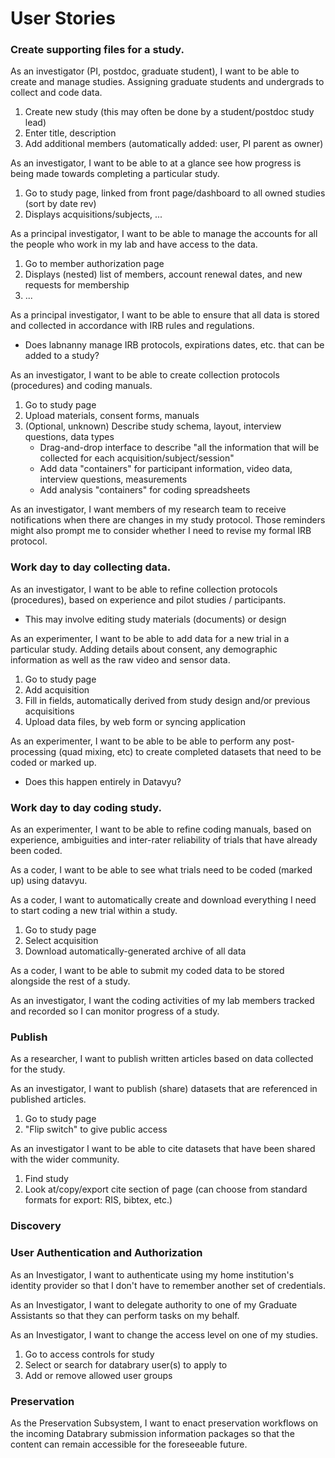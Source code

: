 # User Stories

### Create supporting files for a study.

As an investigator (PI, postdoc, graduate student),
I want to be able to create and manage studies. Assigning graduate students and undergrads to collect and code data.

1. Create new study (this may often be done by a student/postdoc study lead)
2. Enter title, description
2. Add additional members (automatically added: user, PI parent as owner)  

As an investigator,
I want to be able to at a glance see how progress is being made towards completing a particular study.

1. Go to study page, linked from front page/dashboard to all owned studies (sort by date rev)
2. Displays acquisitions/subjects, ...  

As a principal investigator,
I want to be able to manage the accounts for all the people who work in my lab and have access to the data.

1. Go to member authorization page
2. Displays (nested) list of members, account renewal dates, and new requests for membership
3. ...  

As a principal investigator,
I want to be able to ensure that all data is stored and collected in accordance with IRB rules and regulations. 
* Does labnanny manage IRB protocols, expirations dates, etc. that can be added to a study?

As an investigator,
I want to be able to create collection protocols (procedures) and coding manuals.

1. Go to study page
2. Upload materials, consent forms, manuals
3. (Optional, unknown) Describe study schema, layout, interview questions, data types  
    * Drag-and-drop interface to describe "all the information that will be collected for each acquisition/subject/session"
    * Add data "containers" for participant information, video data, interview questions, measurements
    * Add analysis "containers" for coding spreadsheets

As an investigator, 
I want members of my research team to receive notifications when there are changes in my study protocol. 
Those reminders might also prompt me to consider whether I need to revise my formal IRB protocol.

### Work day to day collecting data.

As an investigator,
I want to be able to refine collection protocols (procedures), based on experience and pilot studies / participants. 
* This may involve editing study materials (documents) or design

As an experimenter,
I want to be able to add data for a new trial in a particular study. Adding details about consent, any demographic information as well as the raw video and sensor data.

1. Go to study page
2. Add acquisition
3. Fill in fields, automatically derived from study design and/or previous acquisitions
4. Upload data files, by web form or syncing application

As an experimenter,
I want to be able to be able to perform any post-processing (quad mixing, etc) to create completed datasets that need to be coded or marked up.
* Does this happen entirely in Datavyu?

### Work day to day coding study.

As an experimenter,
I want to be able to refine coding manuals, based on experience, ambiguities and inter-rater reliability of trials that have already been coded.

As a coder,
I want to be able to see what trials need to be coded (marked up) using datavyu.

As a coder,
I want to automatically create and download everything I need to start coding a new trial within a study.

1. Go to study page
2. Select acquisition
3. Download automatically-generated archive of all data

As a coder,
I want to be able to submit my coded data to be stored alongside the rest of a study.

As an investigator,
I want the coding activities of my lab members tracked and recorded so I can monitor progress of a study.

### Publish

As a researcher,
I want to publish written articles based on data collected for the study.

As an investigator,
I want to publish (share) datasets that are referenced in published articles. 

1. Go to study page
2. "Flip switch" to give public access  

As an investigator
I want to be able to cite datasets that have been shared with the wider community.

1. Find study
2. Look at/copy/export cite section of page (can choose from standard formats for export: RIS, bibtex, etc.)


### Discovery



### User Authentication and Authorization

As an Investigator,
I want to authenticate using my home institution's identity provider 
so that I don't have to remember another set of credentials.

As an Investigator,
I want to delegate authority to one of my Graduate Assistants 
so that they can perform tasks on my behalf.

As an Investigator,
I want to change the access level on one of my studies.

1. Go to access controls for study
2. Select or search for databrary user(s) to apply to
3. Add or remove allowed user groups

### Preservation

As the Preservation Subsystem,
I want to enact preservation workflows on the incoming Databrary submission information packages
so that the content can remain accessible for the foreseeable future.

